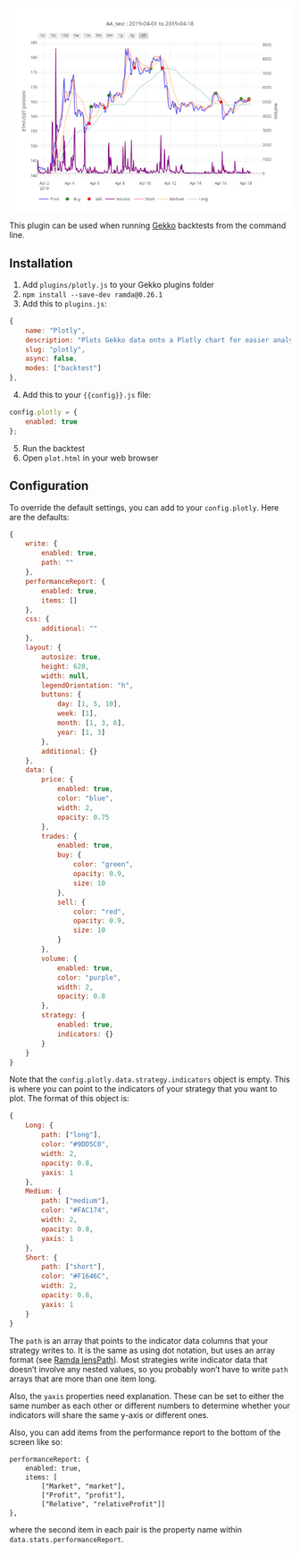![Gekko Plotly Plugin Plot](gekko-plotly-plugin.jpg)

This plugin can be used when running [Gekko](https://github.com/askmike/gekko) backtests from the command line.

## Installation

1. Add `plugins/plotly.js` to your Gekko plugins folder
2. `npm install --save-dev ramda@0.26.1`
3. Add this to `plugins.js`:

```javascript
{
    name: "Plotly",
    description: "Plots Gekko data onto a Plotly chart for easier analysis",
    slug: "plotly",
    async: false,
    modes: ["backtest"]
},
```

4. Add this to your `{{config}}.js` file:

```javascript
config.plotly = {
    enabled: true
};
```

5. Run the backtest
6. Open `plot.html` in your web browser

## Configuration

To override the default settings, you can add to your `config.plotly`. Here are the defaults:

```javascript
{
    write: {
        enabled: true,
        path: ""
    },
    performanceReport: {
        enabled: true,
        items: []
    },
    css: {
        additional: ""
    },
    layout: {
        autosize: true,
        height: 620,
        width: null,
        legendOrientation: "h",
        buttons: {
            day: [1, 5, 10],
            week: [1],
            month: [1, 3, 6],
            year: [1, 3]
        },
        additional: {}
    },
    data: {
        price: {
            enabled: true,
            color: "blue",
            width: 2,
            opacity: 0.75
        },
        trades: {
            enabled: true,
            buy: {
                color: "green",
                opacity: 0.9,
                size: 10
            },
            sell: {
                color: "red",
                opacity: 0.9,
                size: 10
            }
        },
        volume: {
            enabled: true,
            color: "purple",
            width: 2,
            opacity: 0.8
        },
        strategy: {
            enabled: true,
            indicators: {}
        }
    }
}
```

Note that the `config.plotly.data.strategy.indicators` object is empty. This is where you can point to the indicators of your strategy that you want to plot. The format of this object is:

```javascript
{
    Long: {
        path: ["long"],
        color: "#9DD5C0",
        width: 2,
        opacity: 0.8,
        yaxis: 1
    },
    Medium: {
        path: ["medium"],
        color: "#FAC174",
        width: 2,
        opacity: 0.8,
        yaxis: 1
    },
    Short: {
        path: ["short"],
        color: "#F1646C",
        width: 2,
        opacity: 0.8,
        yaxis: 1
    }
}
```

The `path` is an array that points to the indicator data columns that your strategy writes to. It is the same as using dot notation, but uses an array format (see [Ramda lensPath](https://ramdajs.com/docs/#lensPath)). Most strategies write indicator data that doesn’t involve any nested values, so you probably won’t have to write `path` arrays that are more than one item long.

Also, the `yaxis` properties need explanation. These can be set to either the same number as each other or different numbers to determine whether your indicators will share the same y-axis or different ones.

Also, you can add items from the performance report to the bottom of the screen like so:

```
performanceReport: {
    enabled: true,
    items: [
        ["Market", "market"],
        ["Profit", "profit"],
        ["Relative", "relativeProfit"]]
},
```

where the second item in each pair is the property name within `data.stats.performanceReport`.
